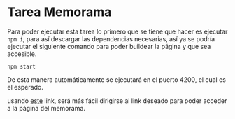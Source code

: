 # Tarea Memorama

Para poder ejecutar esta tarea lo primero que se tiene que hacer es ejecutar `npm i`, para así descargar las dependencias necesarias, así ya se podría ejecutar el siguiente comando para poder buildear la página y que sea accesible.

`npm start`

De esta manera automáticamente se ejecutará en el puerto 4200, el cual es el esperado.

usando [este](http://localhost:4200) link, será más fácil dirigirse al link deseado para poder acceder a la página del memorama.
